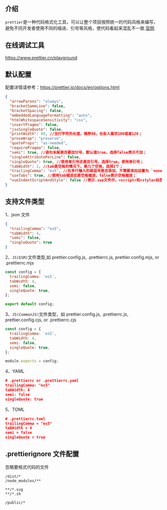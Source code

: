 ## 介绍

`prettier`是一种代码格式化工具，可以让整个项目按照统一的代码风格来编写，避免不同开发者使用不同的缩进、引号等风格，使代码看起来混乱不一致.[官网](https://www.prettier.cn/)

## 在线调试工具

https://www.prettier.cn/playground

## 默认配置

配置详情请参考：https://prettier.io/docs/en/options.html

```json
{
  "arrowParens": "always",
  "bracketSameLine": false,
  "bracketSpacing": false,
  "embeddedLanguageFormatting": "auto",
  "htmlWhitespaceSensitivity": "css",
  "insertPragma": false,
  "jsxSingleQuote": false,
  "printWidth": 80, //当行字符的长度，推荐80，也有人喜欢100或者120；
  "proseWrap": "preserve",
  "quoteProps": "as-needed",
  "requirePragma": false,
  "semi": true, //语句末尾是否要加分号，默认值true，选择false表示不加；
  "singleAttributePerLine": false,
  "singleQuote": true, //使用单引号还是双引号，选择true，使用单引号；
  "tabWidth": 2, //tab是空格的情况下，是几个空格，选择2个；
  "trailingComma": "es5", //在多行输入的尾逗号是否添加，不需要添加设置为 `none`，需要添加设置为 all；
  "useTabs": true, //使用tab缩进还是空格缩进，false表示空格缩进；
  "vueIndentScriptAndStyle": false //表示.vue文件中，<script>和<style>标签中的代码缩进两个单元格
}
```

## 支持文件类型

1、json 文件

```json
{
  "trailingComma": "es5",
  "tabWidth": 4,
  "semi": false,
  "singleQuote": true
}
```

2、`JS(ESM)`文件类型,如 prettier.config.js, .prettierrc.js, prettier.config.mjs, or .prettierrc.mjs

```js
const config = {
  trailingComma: 'es5',
  tabWidth: 4,
  semi: false,
  singleQuote: true,
};

export default config;
```

3、`JS(CommonJS)`文件类型，如 prettier.config.js, .prettierrc.js, prettier.config.cjs, or .prettierrc.cjs

```js
const config = {
  trailingComma: 'es5',
  tabWidth: 4,
  semi: false,
  singleQuote: true,
};

module.exports = config;
```

4、YAML

```json
# .prettierrc or .prettierrc.yaml
trailingComma: "es5"
tabWidth: 4
semi: false
singleQuote: true
```

5、TOML

```json
# .prettierrc.toml
trailingComma = "es5"
tabWidth = 4
semi = false
singleQuote = true
```

## .prettierignore 文件配置

忽略要格式代码的文件

```
/dist/*
/node_modules/**

**/*.svg
**/*.sh

/public/*
```
